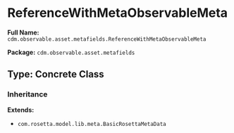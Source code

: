 # ReferenceWithMetaObservableMeta

**Full Name:** `cdm.observable.asset.metafields.ReferenceWithMetaObservableMeta`

**Package:** `cdm.observable.asset.metafields`

## Type: Concrete Class

### Inheritance

**Extends:**
- `com.rosetta.model.lib.meta.BasicRosettaMetaData`

